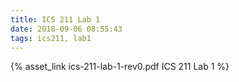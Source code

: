 ```yaml
---
title: ICS 211 Lab 1
date: 2018-09-06 08:55:43
tags: ics211, lab1
---
```


{% asset_link ics-211-lab-1-rev0.pdf ICS 211 Lab 1 %}